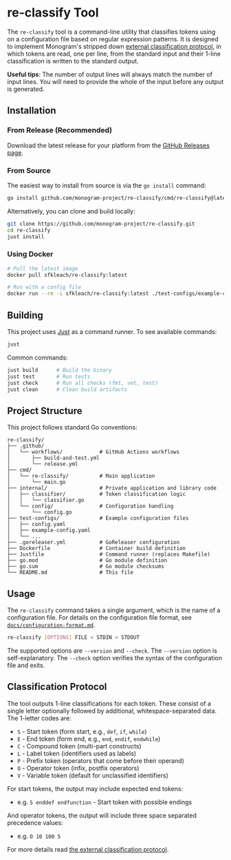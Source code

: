 # re-classify Tool

The `re-classify` tool is a command-line utility that classifies tokens using on
a configuration file based on regular expression patterns. It is designed to
implement Monogram's stripped down [external classification protocol](docs/classification-protocol.md), in which
tokens are read, one per line, from the standard input and their 1-line
classification is written to the standard output.

**Useful tips**: The number of output lines will always match the number
of input lines. You will need to provide the whole of the input before any
output is generated.


## Installation

### From Release (Recommended)

Download the latest release for your platform from the [GitHub Releases page](https://github.com/monogram-project/re-classify/releases).

### From Source

The easiest way to install from source is via the `go install` command:
```bash
go install github.com/monogram-project/re-classify/cmd/re-classify@latest
```

Alternatively, you can clone and build locally:
```bash
git clone https://github.com/monogram-project/re-classify.git
cd re-classify
just install
```

### Using Docker

```bash
# Pull the latest image
docker pull sfkleach/re-classify:latest

# Run with a config file
docker run --rm -i sfkleach/re-classify:latest ./test-configs/example-config.yaml < input.txt
```

## Building

This project uses [Just](https://github.com/casey/just) as a command runner. To see available commands:

```bash
just
```

Common commands:
```bash
just build      # Build the binary
just test       # Run tests
just check      # Run all checks (fmt, vet, test)
just clean      # Clean build artifacts
```

## Project Structure

This project follows standard Go conventions:

```
re-classify/
├── .github/
│   └── workflows/            # GitHub Actions workflows
│       ├── build-and-test.yml
│       └── release.yml
├── cmd/
│   └── re-classify/          # Main application
│       └── main.go
├── internal/                 # Private application and library code
│   ├── classifier/           # Token classification logic
│   │   └── classifier.go
│   └── config/               # Configuration handling
│       └── config.go
├── test-configs/             # Example configuration files
│   ├── config.yaml
│   ├── example-config.yaml
│   └── ...
├── .goreleaser.yml           # GoReleaser configuration
├── Dockerfile                # Container build definition
├── Justfile                  # Command runner (replaces Makefile)
├── go.mod                    # Go module definition
├── go.sum                    # Go module checksums
└── README.md                 # This file
```

## Usage

The `re-classify` command takes a single argument, which is the name of a
configuration file. For details on the configuration file format, see
[`docs/configuration-format.md`](docs/configuration-format.md).

```bash
re-classify [OPTIONS] FILE < STDIN > STDOUT
```

The supported options are `--version` and `--check`. The `--version` option is
self-explanatory. The `--check` option verifies the syntax of the configuration
file and exits.


## Classification Protocol

The tool outputs 1-line classifications for each token. These consist of
a single letter optionally followed by additional, whitespace-separated data.
The 1-letter codes are:

- `S` - Start token (form start, e.g., `def`, `if`, `while`)
- `E` - End token (form end, e.g., `end`, `endif`, `endwhile`)
- `C` - Compound token (multi-part constructs)
- `L` - Label token (identifiers used as labels)
- `P` - Prefix token (operators that come before their operand)
- `O` - Operator token (infix, postfix operators)
- `V` - Variable token (default for unclassified identifiers)

For start tokens, the output may include expected end tokens:
- e.g. `S enddef endfunction` - Start token with possible endings

And operator tokens, the output will include three space separated precedence values:
- e.g. `O 10 100 5`

For more details read [the external classification protocol](docs/classification-protocol.md).